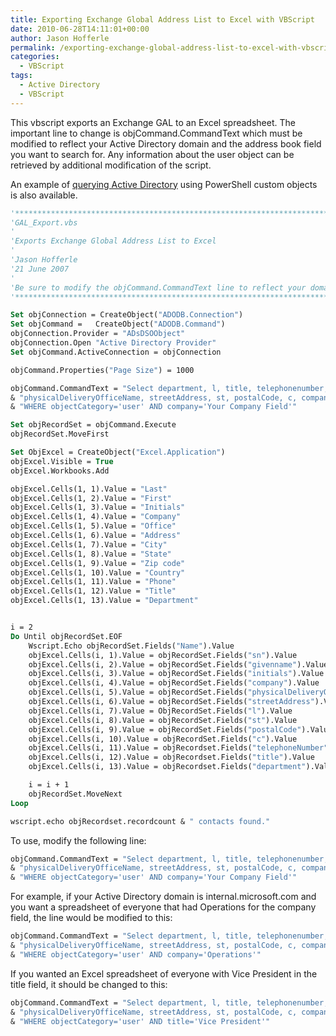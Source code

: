 ```yaml
---
title: Exporting Exchange Global Address List to Excel with VBScript
date: 2010-06-28T14:11:01+00:00
author: Jason Hofferle
permalink: /exporting-exchange-global-address-list-to-excel-with-vbscript/
categories:
  - VBScript
tags:
  - Active Directory
  - VBScript
---
```

This vbscript exports an Exchange GAL to an Excel spreadsheet. The important line to change is objCommand.CommandText which must be modified to reflect your Active Directory domain and the address book field you want to search for. Any information about the user object can be retrieved by additional modification of the script.

An example of [querying Active Directory](http://www.hofferle.com/query-active-directory-with-powershell/) using PowerShell custom objects is also available.

```vb
'******************************************************************************
'GAL_Export.vbs
'
'Exports Exchange Global Address List to Excel
'
'Jason Hofferle
'21 June 2007
'
'Be sure to modify the objCommand.CommandText line to reflect your domain and fields
'******************************************************************************

Set objConnection = CreateObject("ADODB.Connection")
Set objCommand =   CreateObject("ADODB.Command")
objConnection.Provider = "ADsDSOObject"
objConnection.Open "Active Directory Provider"
Set objCommand.ActiveConnection = objConnection

objCommand.Properties("Page Size") = 1000

objCommand.CommandText = "Select department, l, title, telephonenumber, givenname, sn, initials, displayname, name," _
& "physicalDeliveryOfficeName, streetAddress, st, postalCode, c, company FROM 'LDAP://dc=your,dc=domain,dc=here,dc=com'" _
& "WHERE objectCategory='user' AND company='Your Company Field'"

Set objRecordSet = objCommand.Execute
objRecordSet.MoveFirst

Set ObjExcel = CreateObject("Excel.Application")
objExcel.Visible = True
objExcel.Workbooks.Add

objExcel.Cells(1, 1).Value = "Last"
objExcel.Cells(1, 2).Value = "First"
objExcel.Cells(1, 3).Value = "Initials"
objExcel.Cells(1, 4).Value = "Company"
objExcel.Cells(1, 5).Value = "Office"
objExcel.Cells(1, 6).Value = "Address"
objExcel.Cells(1, 7).Value = "City"
objExcel.Cells(1, 8).Value = "State"
objExcel.Cells(1, 9).Value = "Zip code"
objExcel.Cells(1, 10).Value = "Country"
objExcel.Cells(1, 11).Value = "Phone"
objExcel.Cells(1, 12).Value = "Title"
objExcel.Cells(1, 13).Value = "Department"


i = 2
Do Until objRecordSet.EOF
    Wscript.Echo objRecordSet.Fields("Name").Value
    objExcel.Cells(i, 1).Value = objRecordSet.Fields("sn").Value
    objExcel.Cells(i, 2).Value = objRecordSet.Fields("givenname").Value
    objExcel.Cells(i, 3).Value = objRecordSet.Fields("initials").Value
    objExcel.Cells(i, 4).Value = objRecordSet.Fields("company").Value
    objExcel.Cells(i, 5).Value = objRecordSet.Fields("physicalDeliveryOfficeName").Value
    objExcel.Cells(i, 6).Value = objRecordSet.Fields("streetAddress").Value
    objExcel.Cells(i, 7).Value = ObjRecordSet.Fields("l").Value
    objExcel.Cells(i, 8).Value = objRecordSet.Fields("st").Value
    objExcel.Cells(i, 9).Value = objRecordSet.Fields("postalCode").Value
    objExcel.Cells(i, 10).Value = objRecordSet.Fields("c").Value
    objExcel.Cells(i, 11).Value = objRecordset.Fields("telephoneNumber").Value
    objExcel.Cells(i, 12).Value = objRecordset.Fields("title").Value
    objExcel.Cells(i, 13).Value = objRecordset.Fields("department").Value

    i = i + 1
    objRecordSet.MoveNext
Loop

wscript.echo objRecordset.recordcount & " contacts found."
```

To use, modify the following line:

```vb
objCommand.CommandText = "Select department, l, title, telephonenumber, givenname, sn, initials, displayname, name," _
& "physicalDeliveryOfficeName, streetAddress, st, postalCode, c, company FROM 'LDAP://dc=your,dc=domain,dc=here,dc=com'" _
& "WHERE objectCategory='user' AND company='Your Company Field'"
```

For example, if your Active Directory domain is internal.microsoft.com and you want a spreadsheet of everyone that had Operations for the company field, the line would be modified to this:

```vb
objCommand.CommandText = "Select department, l, title, telephonenumber, givenname, sn, initials, displayname, name," _
& "physicalDeliveryOfficeName, streetAddress, st, postalCode, c, company FROM 'LDAP://dc=internal,dc=microsoft,dc=com'" _
& "WHERE objectCategory='user' AND company='Operations'"
```

If you wanted an Excel spreadsheet of everyone with Vice President in the title field, it should be changed to this:

```vb
objCommand.CommandText = "Select department, l, title, telephonenumber, givenname, sn, initials, displayname,name," _
& "physicalDeliveryOfficeName, streetAddress, st, postalCode, c, company FROM 'LDAP://dc=internal,dc=microsoft,dc=com'" _
& "WHERE objectCategory='user' AND title='Vice President'"
```
